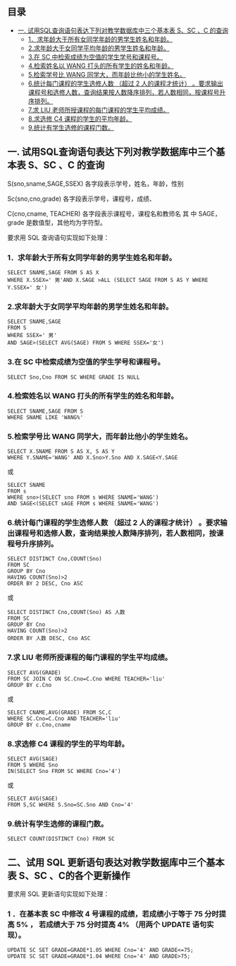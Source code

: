 ## 目录

- [一. 试用SQL查询语句表达下列对教学数据库中三个基本表 S、SC 、C 的查询](#一-试用sql查询语句表达下列对教学数据库中三个基本表-ssc-c-的查询)
  - [1．求年龄大于所有女同学年龄的男学生姓名和年龄。](#1求年龄大于所有女同学年龄的男学生姓名和年龄)
  - [2.求年龄大于女同学平均年龄的男学生姓名和年龄。](#2求年龄大于女同学平均年龄的男学生姓名和年龄)
  - [3.在 SC 中检索成绩为空值的学生学号和课程号。](#3在-sc-中检索成绩为空值的学生学号和课程号)
  - [4.检索姓名以 WANG 打头的所有学生的姓名和年龄。](#4检索姓名以-wang-打头的所有学生的姓名和年龄)
  - [5.检索学号比 WANG 同学大，而年龄比他小的学生姓名。](#5检索学号比-wang-同学大而年龄比他小的学生姓名)
  - [6.统计每门课程的学生选修人数 （超过 2 人的课程才统计） 。要求输出课程号和选修人数，查询结果按人数降序排列，若人数相同，按课程号升序排列。](#6统计每门课程的学生选修人数-超过-2-人的课程才统计-要求输出课程号和选修人数查询结果按人数降序排列若人数相同按课程号升序排列)
  - [7.求 LIU 老师所授课程的每门课程的学生平均成绩。](#7求-liu-老师所授课程的每门课程的学生平均成绩)
  - [8.求选修 C4 课程的学生的平均年龄。](#8求选修-c4-课程的学生的平均年龄)
  - [9.统计有学生选修的课程门数。](#9统计有学生选修的课程门数)



## 一. 试用SQL查询语句表达下列对教学数据库中三个基本表 S、SC 、C 的查询

S(sno,sname,SAGE,SSEX) 各字段表示学号，姓名，年龄，性别

Sc(sno,cno,grade) 各字段表示学号，课程号，成绩、

C(cno,cname, TEACHER) 各字段表示课程号，课程名和教师名 其 中 SAGE， grade 是数值型，其他均为字符型。

 

要求用 SQL 查询语句实现如下处理：

### 1．求年龄大于所有女同学年龄的男学生姓名和年龄。

```mssql
SELECT SNAME,SAGE FROM S AS X
WHERE X.SSEX=' 男'AND X.SAGE >ALL (SELECT SAGE FROM S AS Y WHERE
Y.SSEX=' 女')
```

### 2.求年龄大于女同学平均年龄的男学生姓名和年龄。

```mssql
SELECT SNAME,SAGE
FROM S
WHERE SSEX=' 男'
AND SAGE>(SELECT AVG(SAGE) FROM S WHERE SSEX='女')
```

### 3.在 SC 中检索成绩为空值的学生学号和课程号。

```mssql
SELECT Sno,Cno FROM SC WHERE GRADE IS NULL
```

### 4.检索姓名以 WANG 打头的所有学生的姓名和年龄。

```mssql
SELECT SNAME,SAGE FROM S
WHERE SNAME LIKE 'WANG%'
```

### 5.检索学号比 WANG 同学大，而年龄比他小的学生姓名。

```mssql
SELECT X.SNAME FROM S AS X, S AS Y
WHERE Y.SNAME='WANG' AND X.Sno>Y.Sno AND X.SAGE<Y.SAGE
```

或

```mssql
SELECT SNAME
FROM s
WHERE sno>(SELECT sno FROM s WHERE SNAME='WANG') 
AND SAGE<(SELECT sAGE FROM s WHERE SNAME='WANG')
```

### 6.统计每门课程的学生选修人数 （超过 2 人的课程才统计） 。要求输出课程号和选修人数，查询结果按人数降序排列，若人数相同，按课程号升序排列。

```mssql
SELECT DISTINCT Cno,COUNT(Sno) 
FROM SC
GROUP BY Cno 
HAVING COUNT(Sno)>2
ORDER BY 2 DESC, Cno ASC
```

或

```mssql
SELECT DISTINCT Cno,COUNT(Sno) AS 人数
FROM SC 
GROUP BY Cno
HAVING COUNT(Sno)>2
ORDER BY 人数 DESC, Cno ASC
```

### 7.求 LIU 老师所授课程的每门课程的学生平均成绩。

```mssql
SELECT AVG(GRADE)
FROM SC JOIN C ON SC.Cno=C.Cno WHERE TEACHER='liu'
GROUP BY c.Cno
```

或

```mssql
SELECT CNAME,AVG(GRADE) FROM SC,C 
WHERE SC.Cno=C.Cno AND TEACHER='liu'
GROUP BY c.Cno,cname
```

### 8.求选修 C4 课程的学生的平均年龄。

```mssql
SELECT AVG(SAGE)
FROM S WHERE Sno
IN(SELECT Sno FROM SC WHERE Cno='4')
```

或

```mssql
SELECT AVG(SAGE)
FROM S,SC WHERE S.Sno=SC.Sno AND Cno='4'
```

### 9.统计有学生选修的课程门数。

```mssql
SELECT COUNT(DISTINCT Cno) FROM SC
```

## 二、试用 SQL 更新语句表达对教学数据库中三个基本表 S、SC 、C的各个更新操作

要求用 SQL 更新语句实现如下处理：

### 1 ．在基本表 SC 中修改 4 号课程的成绩，若成绩小于等于 75 分时提高 5% ， 若成绩大于 75 分时提高 4% （用两个 UPDATE 语句实现）。

```mssql
UPDATE SC SET GRADE=GRADE*1.05 WHERE Cno='4' AND GRADE<=75;
UPDATE SC SET GRADE=GRADE*1.04 WHERE Cno='4' AND GRADE>75;
```

